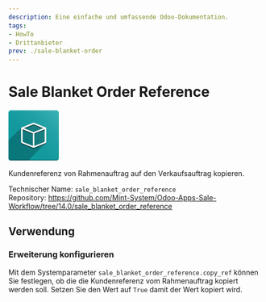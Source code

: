 ```yaml
---
description: Eine einfache und umfassende Odoo-Dokumentation.
tags:
- HowTo
- Drittanbieter
prev: ./sale-blanket-order
---
```

# Sale Blanket Order Reference
![icon_oms_box](assets/icon_oms_box.png)

Kundenreferenz von Rahmenauftrag auf den Verkaufsauftrag kopieren.

Technischer Name: `sale_blanket_order_reference`\
Repository: <https://github.com/Mint-System/Odoo-Apps-Sale-Workflow/tree/14.0/sale_blanket_order_reference>

## Verwendung

### Erweiterung konfigurieren

Mit dem Systemparameter `sale_blanket_order_reference.copy_ref` können Sie festlegen, ob die die Kundenreferenz vom Rahmenauftrag kopiert werden soll. Setzen Sie den Wert auf `True` damit der Wert kopiert wird.
